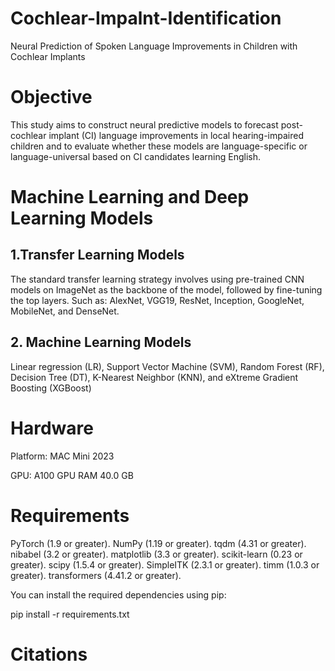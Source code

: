 # Cochlear-Impalnt-Identification
Neural Prediction of Spoken Language Improvements in Children with Cochlear Implants

# Objective 
This study aims to construct neural predictive models to forecast post-cochlear implant (CI) language improvements in local hearing-impaired children and to evaluate whether these models are language-specific or language-universal based on CI candidates learning English.

# Machine Learning and Deep Learning Models
## 1.Transfer Learning Models
The standard transfer learning strategy involves using pre-trained CNN models on ImageNet as the backbone of the model, followed by fine-tuning the top layers. 
Such as: AlexNet, VGG19, ResNet, Inception, GoogleNet, MobileNet, and DenseNet.

## 2. Machine Learning Models
Linear regression (LR), Support Vector Machine (SVM), Random Forest (RF), Decision Tree (DT), K-Nearest Neighbor (KNN), and eXtreme Gradient Boosting (XGBoost)

# Hardware
Platform: MAC Mini 2023

GPU: A100 GPU RAM 40.0 GB

# Requirements
PyTorch (1.9 or greater).
NumPy (1.19 or greater).
tqdm (4.31 or greater).
nibabel (3.2 or greater).
matplotlib (3.3 or greater).
scikit-learn (0.23 or greater).
scipy (1.5.4 or greater).
SimpleITK (2.3.1 or greater).
timm (1.0.3 or greater).
transformers (4.41.2 or greater).

You can install the required dependencies using pip:

pip install -r requirements.txt

# Citations



